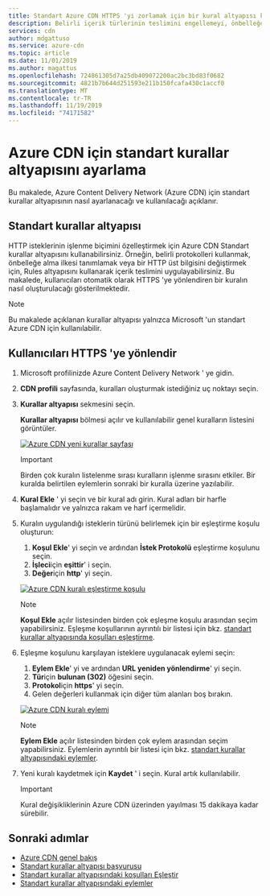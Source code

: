 ```yaml
---
title: Standart Azure CDN HTTPS 'yi zorlamak için bir kural altyapısı kullanma | Microsoft Docs
description: Belirli içerik türlerinin teslimini engellemeyi, önbelleğe alma ilkesi tanımlamayı ve HTTP üstbilgilerini değiştirmeyi de kapsayan, Azure CDN HTTP isteklerini nasıl işleyeceğini özelleştirmek için Microsoft standart Azure Content Delivery Network (Azure CDN) kural altyapısını kullanın. Bu makalede, kullanıcıları HTTPS 'ye yönlendirmek için bir kural oluşturmayı öğrenin.
services: cdn
author: mdgattuso
ms.service: azure-cdn
ms.topic: article
ms.date: 11/01/2019
ms.author: magattus
ms.openlocfilehash: 724861305d7a25db409072200ac2bc3bd83f0682
ms.sourcegitcommit: 4821b7b644d251593e211b150fcafa430c1accf0
ms.translationtype: MT
ms.contentlocale: tr-TR
ms.lasthandoff: 11/19/2019
ms.locfileid: "74171582"
---
```

# <a name="set-up-the-standard-rules-engine-for-azure-cdn"></a>Azure CDN için standart kurallar altyapısını ayarlama

Bu makalede, Azure Content Delivery Network (Azure CDN) için standart kurallar altyapısının nasıl ayarlanacağı ve kullanılacağı açıklanır.

## <a name="standard-rules-engine"></a>Standart kurallar altyapısı

HTTP isteklerinin işlenme biçimini özelleştirmek için Azure CDN Standart kurallar altyapısını kullanabilirsiniz. Örneğin, belirli protokolleri kullanmak, önbelleğe alma ilkesi tanımlamak veya bir HTTP üst bilgisini değiştirmek için, Rules altyapısını kullanarak içerik teslimini uygulayabilirsiniz. Bu makalede, kullanıcıları otomatik olarak HTTPS 'ye yönlendiren bir kuralın nasıl oluşturulacağı gösterilmektedir. 

> [!NOTE]
> Bu makalede açıklanan kurallar altyapısı yalnızca Microsoft 'un standart Azure CDN için kullanılabilir. 

## <a name="redirect-users-to-https"></a>Kullanıcıları HTTPS 'ye yönlendir

1. Microsoft profilinizde Azure Content Delivery Network ' ye gidin.

1. **CDN profili** sayfasında, kuralları oluşturmak istediğiniz uç noktayı seçin.
  
1. **Kurallar altyapısı** sekmesini seçin.
   
    **Kurallar altyapısı** bölmesi açılır ve kullanılabilir genel kuralların listesini görüntüler. 
   
    [![Azure CDN yeni kurallar sayfası](./media/cdn-standard-rules-engine/cdn-new-rule.png)](./media/cdn-standard-rules-engine/cdn-new-rule.png#lightbox)
   
   > [!IMPORTANT]
   > Birden çok kuralın listelenme sırası kuralların işlenme sırasını etkiler. Bir kuralda belirtilen eylemlerin sonraki bir kuralla üzerine yazılabilir.
   >

1. **Kural Ekle** ' yi seçin ve bir kural adı girin. Kural adları bir harfle başlamalıdır ve yalnızca rakam ve harf içermelidir.

1. Kuralın uygulandığı isteklerin türünü belirlemek için bir eşleştirme koşulu oluşturun:
    1. **Koşul Ekle**' yi seçin ve ardından **İstek Protokolü** eşleştirme koşulunu seçin.
    1. **İşleci**için **eşittir**' i seçin.
    1. **Değer**için **http**' yi seçin.
   
   [![Azure CDN kuralı eşleştirme koşulu](./media/cdn-standard-rules-engine/cdn-match-condition.png)](./media/cdn-standard-rules-engine/cdn-match-condition.png#lightbox)
   
   > [!NOTE]
   > **Koşul Ekle** açılır listesinden birden çok eşleşme koşulu arasından seçim yapabilirsiniz. Eşleşme koşullarının ayrıntılı bir listesi için bkz. [standart kurallar altyapısında koşulları eşleştirme](cdn-standard-rules-engine-match-conditions.md).
   
1. Eşleşme koşulunu karşılayan isteklere uygulanacak eylemi seçin:
   1. **Eylem Ekle**' yi ve ardından **URL yeniden yönlendirme**' yi seçin.
   1. **Tür**için **bulunan (302)** öğesini seçin.
   1. **Protokol**için **https**' yi seçin.
   1. Gelen değerleri kullanmak için diğer tüm alanları boş bırakın.
   
   [![Azure CDN kuralı eylemi](./media/cdn-standard-rules-engine/cdn-action.png)](./media/cdn-standard-rules-engine/cdn-action.png#lightbox)
   
   > [!NOTE]
   > **Eylem Ekle** açılır listesinden birden çok eylem arasından seçim yapabilirsiniz. Eylemlerin ayrıntılı bir listesi için bkz. [standart kurallar altyapısındaki eylemler](cdn-standard-rules-engine-actions.md).

6. Yeni kuralı kaydetmek için **Kaydet** ' i seçin. Kural artık kullanılabilir.
   
   > [!IMPORTANT]
   > Kural değişikliklerinin Azure CDN üzerinden yayılması 15 dakikaya kadar sürebilir.
   >
   

## <a name="next-steps"></a>Sonraki adımlar

- [Azure CDN genel bakış](cdn-overview.md)
- [Standart kurallar altyapısı başvurusu](cdn-standard-rules-engine-reference.md)
- [Standart kurallar altyapısındaki koşulları Eşleştir](cdn-standard-rules-engine-match-conditions.md)
- [Standart kurallar altyapısındaki eylemler](cdn-standard-rules-engine-actions.md)
